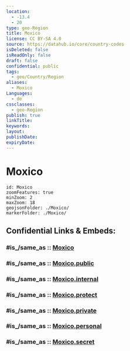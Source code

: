 ```yaml
---
location:
  - -13.4
  - 20
type: geo-Region
title: Moxico
license: CC BY-SA 4.0
source: https://datahub.io/core/country-codes
isDeleted: false
isReadOnly: false
draft: false
confidential: public
tags:
  - geo/Country/Region
aliases:
  - Moxico
Languages:
  - de
cssclasses:
  - geo-Region
publish: true
linkTitle:
keywords:
layout:
publishDate:
expiryDate:
---
```


# Moxico

```leaflet
id: Moxico
zoomFeatures: true 
minZoom: 2 
maxZoom: 18
geojsonFolder: ./Moxico/
markerFolder: ./Moxico/
```


## Confidential Links & Embeds: 

### #is_/same_as :: [Moxico](/_Standards/Earth/Continent/Africa/Africa~South/Angola/Provinces~Angola/Moxico.md) 

### #is_/same_as :: [Moxico.public](/_public/Earth/Continent/Africa/Africa~South/Angola/Provinces~Angola/Moxico.public.md) 

### #is_/same_as :: [Moxico.internal](/_internal/Earth/Continent/Africa/Africa~South/Angola/Provinces~Angola/Moxico.internal.md) 

### #is_/same_as :: [Moxico.protect](/_protect/Earth/Continent/Africa/Africa~South/Angola/Provinces~Angola/Moxico.protect.md) 

### #is_/same_as :: [Moxico.private](/_private/Earth/Continent/Africa/Africa~South/Angola/Provinces~Angola/Moxico.private.md) 

### #is_/same_as :: [Moxico.personal](/_personal/Earth/Continent/Africa/Africa~South/Angola/Provinces~Angola/Moxico.personal.md) 

### #is_/same_as :: [Moxico.secret](/_secret/Earth/Continent/Africa/Africa~South/Angola/Provinces~Angola/Moxico.secret.md)

